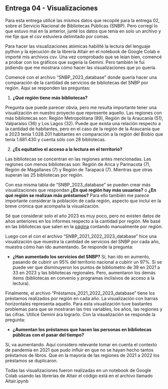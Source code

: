 ## Entrega 04 - Visualizaciones
Para esta entrega utilicé las mismos datos que recopilé para la entrega 02, sobre el Servicio Nacional de Bibliotecas Públicas (SNBP). Pero corregí lo que estuvo mal en la anterior, junté los datos que tenía en solo un archivo y me fije que el csv estuviera delimitado por comas. 

Para hacer las visualizaciones atómicas habilité la lectura del lenguaje python y la ejecución de la librería Altair
en el notebook de Google Colab e importé mis archivos csv. Una vez comprobado que se leían bien, comencé a probar con los gráficos que sugería la Gemini. Pero también le fui pidiendo que me mostrara cómo hacer las visualizaciones que yo quería. 

Comencé con el archivo “SNBP_2023_database” donde quería hacer una comparación de la cantidad de servicios de bibliotecas del SNBP por región. Aquí se responden las preguntas:
1. **¿Qué región tiene más bibliotecas?**

Pregunta que puede parecer obvia, pero me resulta importante tener una visualización en nuestro proyecto que represente aquello. Las regiones con más bibliotecas son: Región Metropolitana (89), Región de la Araucanía (51), Valparaíso (36) y Los Lagos (32). Puede que exista una relación respecto a la cantidad de habitantes, pero en el caso de la región de la Araucanía que a 2023 tenía 1.028.201	habitantes en comparación a la región del Biobío que tenía 1.681.430 y cuenta sólo con 28 bibliotecas. 
   
2. **¿Es equitativo el acceso a la lectura en el territorio?**

Las bibliotecas se concentran en las regiones antes mencionadas. Las regiones con menos bibliotecas son: Región de Arica y Parinacota (7), Región de Magallanes (7) y Región de Tarapacá (7). Mientras que otras superan las 25 bibliotecas por región. 

Con esa misma tabla de “SNBP_2023_database” se pueden crear más visualizaciones que respondan **¿En qué región hay más usuarios?** o **¿En qué región se realizan más préstamos?** Para ello también me parece importante considerar la población de cada región, aspecto que incluí en la breve crónica que acompaña la visualización. 

Sé que considerar solo el año 2023 es muy poco, pero no existen datos de años anteriores en los informes respecto a la cantidad por región. Me basé en las bibliotecas que salen en la [página](https://www.bibliotecaspublicas.gob.cl/buscar-biblioteca) contando manualmente por región.

Luego con el con el archivo “SNBP_2021_2022_2023_database” hice una visualización que muestra la cantidad de servicios del SNBP por cada año, muestra cómo han ido aumentando. Se responde la pregunta:
- **¿Han aumentado los servicios del SNBP?**
Sí, han ido en aumento, pasando de cubirir un 95% del territorio nacional a cubirir un 97%. Si se puede ver que disminuyeron los puntos de bibliometro de 39 en 2021 a 33 en 2023 y las bibliotecas regionales. Pero, aumentaron los demás items (bibliotecas en convenio y programas inclisivos de acceso a la lectura). 

Finalmente, el archivo “Préstamos_2021_2022_2023_database” tiene los préstamos realizados por región en cada año. La visualización con barras horizontales representa aquello. Para esta visualización tuve bastantes problemas para que se mostraran las tres variables, los años, las regiones y las cifras. Utilicé Gemini ára lograrlo. Con la visualización se responde la pregunta:
- **¿Aumentan los préstamos que hacen las personas en bibliotecas públicas con el pasar del tiempo?**

Sí, va aumentando. Aquí considero relevante tomar en cuenta el contexto de pandemia en 2021 que pudo influir en que no se hayan hecho tantos préstamos de libros. Que en la mayoría de las regiones de 2021 a 2022 los préstamos se duplicaron.

Todas las visualizaciones fueron realizadas en un notebook de Google Colab usando las librerías de Altair el código está en el archivo llamado Altair.ipynb
